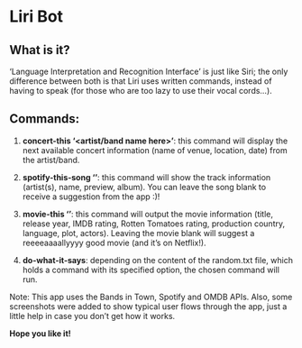 # **Liri Bot**

## **What is it?**
‘Language Interpretation and Recognition Interface’ is just like Siri; the only difference between both is that Liri uses written commands, instead of having to speak (for those who are too lazy to use their vocal cords…).

## **Commands:**
1. **concert-this ‘<artist/band name here>’**: this command will display the next available concert information (name of venue, location, date) from the artist/band.

2. **spotify-this-song ‘<song name here>’**: this command will show the track information (artist(s), name, preview, album). You can leave the song blank to receive a suggestion from the app :)!

3. **movie-this ‘<movie name here>’**: this command will output the movie information (title, release year, IMDB rating, Rotten Tomatoes rating, production country, language, plot, actors). Leaving the movie blank will suggest a reeeeaaaallyyyy good movie (and it’s on Netflix!).

4. **do-what-it-says**: depending on the content of the random.txt file, which holds a command with its specified option, the chosen command will run.


Note: This app uses the Bands in Town, Spotify and OMDB APIs. Also, some screenshots were added to show typical user flows through the app, just a little help in case you don’t get how it works.

**Hope you like it!**